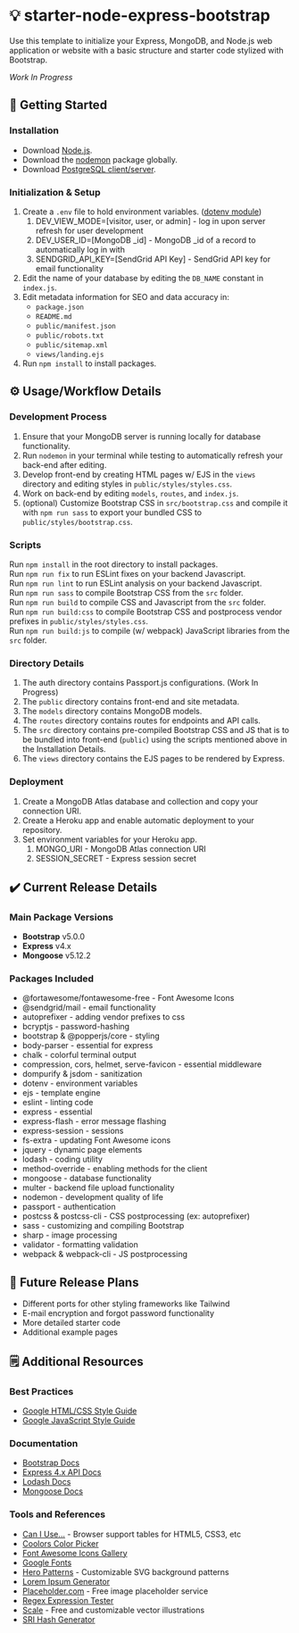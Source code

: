 # 💡 starter-node-express-bootstrap
Use this template to initialize your Express, MongoDB, and Node.js web application or website with a basic structure and starter code stylized with Bootstrap.

*Work In Progress*

## 🚀 Getting Started
### Installation
* Download [Node.js](https://nodejs.org/en/download/).   
* Download the [nodemon](https://www.npmjs.com/package/nodemon) package globally.  
* Download [PostgreSQL client/server](https://developer.fedoraproject.org/tech/database/postgresql).

### Initialization & Setup
1. Create a `.env` file to hold environment variables. ([dotenv module](https://www.npmjs.com/package/dotenv))
   1. DEV_VIEW_MODE=\[visitor, user, or admin\] - log in upon server refresh for user development
   2. DEV_USER_ID=\[MongoDB _id\] - MongoDB _id of a record to automatically log in with 
   3. SENDGRID_API_KEY=\[SendGrid API Key\] - SendGrid API key for email functionality
2. Edit the name of your database by editing the `DB_NAME` constant in `index.js`.
3. Edit metadata information for SEO and data accuracy in:
   * `package.json`
   * `README.md` 
   * `public/manifest.json`
   * `public/robots.txt`
   * `public/sitemap.xml`
   * `views/landing.ejs`
4. Run `npm install` to install packages.

## ⚙️ Usage/Workflow Details
### Development Process
<!-- YOU ARE HERE 08/20/24 -->
1. Ensure that your MongoDB server is running locally for database functionality. 
2. Run `nodemon` in your terminal while testing to automatically refresh your back-end after editing.  
3. Develop front-end by creating HTML pages w/ EJS in the `views` directory and editing styles in `public/styles/styles.css`.
4. Work on back-end by editing `models`, `routes`, and `index.js`.
5. (optional) Customize Bootstrap CSS in `src/bootstrap.css` and compile it with `npm run sass` to export your bundled CSS to `public/styles/bootstrap.css`.

### Scripts
Run `npm install` in the root directory to install packages.  
Run `npm run fix` to run ESLint fixes on your backend Javascript.  
Run `npm run lint` to run ESLint analysis on your backend Javascript.  
Run `npm run sass` to compile Bootstrap CSS from the `src` folder.  
Run `npm run build` to compile CSS and Javascript from the `src` folder.  
Run `npm run build:css` to compile Bootstrap CSS and postprocess vendor prefixes in `public/styles/styles.css`.  
Run `npm run build:js` to compile (w/ webpack) JavaScript libraries from the `src` folder.

### Directory Details
1. The auth directory contains Passport.js configurations. (Work In Progress)
2. The `public` directory contains front-end and site metadata.
3. The `models` directory contains MongoDB models.
4. The `routes` directory contains routes for endpoints and API calls.
5. The `src` directory contains pre-compiled Bootstrap CSS and JS that is to be bundled into front-end (`public`) using the
   scripts mentioned above in the Installation Details.
6. The `views` directory contains the EJS pages to be rendered by Express.

### Deployment
1. Create a MongoDB Atlas database and collection and copy your connection URI. 
2. Create a Heroku app and enable automatic deployment to your repository.
3. Set environment variables for your Heroku app.
   1. MONGO_URI - MongoDB Atlas connection URI
   2. SESSION_SECRET - Express session secret

## ✔️ Current Release Details
### Main Package Versions
* **Bootstrap** v5.0.0  
* **Express** v4.x  
* **Mongoose** v5.12.2

### Packages Included
* @fortawesome/fontawesome-free - Font Awesome Icons
* @sendgrid/mail - email functionality
* autoprefixer - adding vendor prefixes to css
* bcryptjs - password-hashing
* bootstrap & @popperjs/core - styling
* body-parser - essential for express
* chalk - colorful terminal output
* compression, cors, helmet, serve-favicon - essential middleware
* dompurify & jsdom - sanitization
* dotenv - environment variables
* ejs - template engine
* eslint - linting code
* express - essential
* express-flash - error message flashing
* express-session - sessions
* fs-extra - updating Font Awesome icons
* jquery - dynamic page elements
* lodash - coding utility
* method-override - enabling methods for the client
* mongoose - database functionality
* multer - backend file upload functionality
* nodemon - development quality of life
* passport - authentication
* postcss & postcss-cli - CSS postprocessing (ex: autoprefixer)
* sass - customizing and compiling Bootstrap
* sharp - image processing
* validator - formatting validation
* webpack & webpack-cli - JS postprocessing

## 📅 Future Release Plans
* Different ports for other styling frameworks like Tailwind
* E-mail encryption and forgot password functionality
* More detailed starter code
* Additional example pages

## 🗒️ Additional Resources
### Best Practices
* [Google HTML/CSS Style Guide](https://google.github.io/styleguide/htmlcssguide.html)
* [Google JavaScript Style Guide](https://google.github.io/styleguide/jsguide.html)
  
### Documentation
* [Bootstrap Docs](https://getbootstrap.com/)
* [Express 4.x API Docs](https://expressjs.com/en/4x/api.html)
* [Lodash Docs](https://lodash.com/docs/4.17.15)  
* [Mongoose Docs](https://mongoosejs.com/docs/api.html)  
  
### Tools and References
* [Can I Use...](https://caniuse.com) - Browser support tables for HTML5, CSS3, etc
* [Coolors Color Picker](https://coolors.co/a8ab66)
* [Font Awesome Icons Gallery](https://fontawesome.com/icons?d=gallery&m=free)
* [Google Fonts](https://fonts.google.com/)
* [Hero Patterns](https://www.heropatterns.com/) - Customizable SVG background patterns
* [Lorem Ipsum Generator](https://www.lipsum.com/)
* [Placeholder.com](https://placeholder.com) - Free image placeholder service
* [Regex Expression Tester](https://regex101.com/)
* [Scale](https://2.flexiple.com/scale/all-illustrations) - Free and customizable vector illustrations
* [SRI Hash Generator](https://www.srihash.org)   